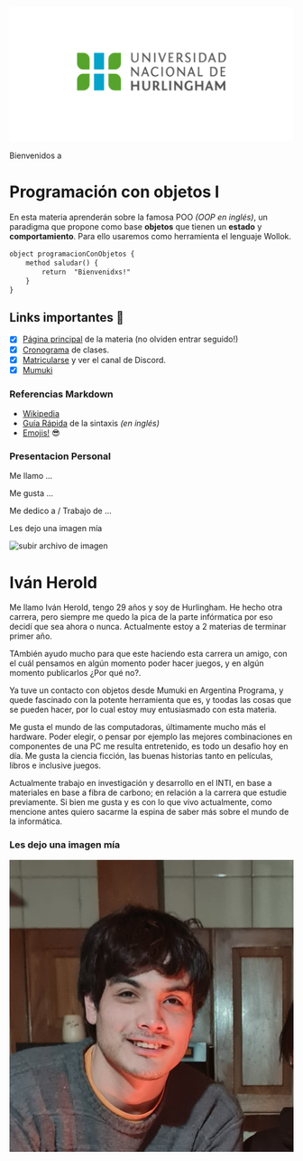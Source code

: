 ![Logo UNAHUR](./assets/UNAHUR.png)

Bienvenidos a
# Programación con objetos I

En esta materia aprenderán sobre la famosa POO _(OOP en inglés)_, un paradigma que propone como base **objetos** que tienen un **estado** y **comportamiento**.
Para ello usaremos como herramienta el lenguaje Wollok.

```wollok
object programacionConObjetos { 
    method saludar() { 
        return  "Bienvenidxs!" 
    }
}
```

## Links importantes :monocle_face:
- [x] [Página principal](https://obj1-unahur.github.io/) de la materia (no olviden entrar seguido!) 
- [x] [Cronograma](https://docs.google.com/spreadsheets/d/1Ik6coqFm2lr2m6EFBGo3Ul4Bi4RPhrrtMQLbK3WcbIQ/edit?usp=sharing) de clases.
- [x] [Matricularse](https://discord.gg/tqyHtPt) y ver el canal de Discord.
- [x] [Mumuki](https://mumuki.io/unahur-obj1)

### Referencias Markdown 
* [Wikipedia](https://es.wikipedia.org/wiki/Markdown)
* [Guía Rápida](https://greg.schueler.us/doc/markdown.txt) de la sintaxis _(en inglés)_
* [Emojis!](https://github.com/ikatyang/emoji-cheat-sheet/blob/master/README.md) :sunglasses:

### Presentacion Personal

Me llamo ...

Me gusta ...

Me dedico a / Trabajo de ...

Les dejo una imagen mía 

![subir archivo de imagen](imagen.jpg)

# Iván Herold
Me llamo Iván Herold, tengo 29 años y soy de Hurlingham. He hecho otra carrera, pero siempre me quedo la pica de la parte infórmatica por eso decidí que sea ahora o nunca. Actualmente estoy a 2 materias de terminar primer año.

TAmbién ayudo mucho para que este haciendo esta carrera un amigo, con el cuál pensamos en algún momento poder hacer juegos, y en algún momento publicarlos ¿Por qué no?.

Ya tuve un contacto con objetos desde Mumuki en Argentina Programa, y quede fascinado con la potente herramienta que es, y toodas las cosas que se pueden hacer, por lo cual estoy muy entusiasmado con esta materia.

Me gusta el mundo de las computadoras, últimamente mucho más el hardware. Poder elegir, o pensar por ejemplo las mejores combinaciones en componentes de una PC me resulta entretenido, es todo un desafio hoy en día. Me gusta la ciencia ficción, las buenas historias tanto en películas, libros e inclusive juegos.

Actualmente trabajo en investigación y desarrollo en el INTI, en base a materiales en base a fibra de carbono; en relación a la carrera que estudie previamente. Si bien me gusta y es con lo que vivo actualmente, como mencione antes quiero sacarme la espina de saber más sobre el mundo de la informática.

### Les dejo una imagen mía
![Foto Mía](assets/FOTOMIA.jpg)



